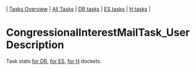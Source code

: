 | [Tasks Overview](../tasks-overview.md) | [All Tasks](../alltasks.md) | [DR tasks](../docket-DR/tasklist.md) | [ES tasks](../docket-ES/tasklist.md) | [H tasks](../docket-H/tasklist.md) |

# CongressionalInterestMailTask_User Description

Task stats [for DR](../docket-DR/CongressionalInterestMailTask_User.md), [for ES](../docket-ES/CongressionalInterestMailTask_User.md), [for H](../docket-H/CongressionalInterestMailTask_User.md) dockets.

